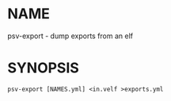 # NAME

psv-export - dump exports from an elf

# SYNOPSIS

    psv-export [NAMES.yml] <in.velf >exports.yml

